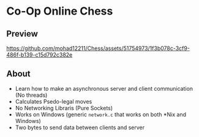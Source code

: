 # Co-Op Online Chess

## Preview
https://github.com/mohad12211/Chess/assets/51754973/1f3b078c-3cf9-486f-b139-c15d792c382e

## About
- Learn how to make an asynchronous server and client communication (No threads)
- Calculates Psedo-legal moves
- No Networking Libraris (Pure Sockets)
- Works on Windows (generic `network.c` that works on both *Nix and Windows)
- Two bytes to send data between clients and server

